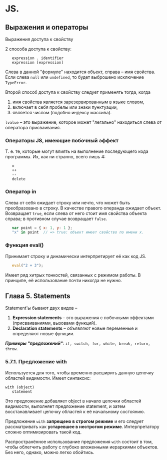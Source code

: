 # JS.

## Выражения и операторы

Выражения доступа к свойству

2 способа доступа к свойству:

```
   expression . identifier
   expression [expression]
```

Слева в данной "формуле" находится объект, справа – имя свойства. Если слева `null` или `undefined`, то будет выброшено исключение `TypeError`. 

Второй способ доступа к свойству следует применять тогда, когда

1) имя свойства является зарезервированным в языке словом,
2) включает в себя пробелы или знаки пунктуации,
3) является числом (подобно индексу массива).

`lvalue` – это выражение, которое может "легально" находиться слева от оператора присваивания. 

### Операторы JS, имеющие побочный эффект

Т. е. те, которые могут влиять на выполнение последующего кода программы. Их, как ни странно, всего лишь 4:

```
   =
   ++
   --
   delete
```

### Оператор in

Слева от себя ожидает строку или нечто, что может быть преобразовано в строку. В качестве правого операнда ожидает объект. Возвращает `true`, если слева от него стоит имя свойства объекта справа; в противном случае возвращает `false`. 

```js
   var point = { x: 1, y: 1 };
   "x" in point  // => true: объект имеет свойство по имени x.
```

### Функция eval() 

Принимает строку и динамически интерпретирует её как код JS.

```js
   eval("2 + 3");
```

Имеет ряд хитрых тонкостей, связанных с режимом работы. В принципе, её использование почти никогда не нужно.

## Глава 5. Statements

Statement'ы бывают двух видов –

1) __Expression statements__ – это выражения с побочными эффектами (присваиваниями, вызовами функций).
2) __Declaration statements__ – объявляют новые переменные и определяют новые функции.

__*Примеры "предложений"*__: `if, switch, for, while, break, return, throw`.

### 5.7.1. Предложение with

Используется для того, чтобы временно расширить данную цепочку областей видимости. Имеет синтаксис:

```
with (object)
   statement
```

Это предложение добавляет object в начало цепочки областей видимости, выполняет предложение statement, и затем восстанавливает цепочку областей к её начальному состоянию.

Предложение `with` __запрещено в строгом режиме__ и его следует рассматривать как __устаревшее в нестрогом режиме__. Интерпретатору сложно оптимизировать такой код.

Распространённое использование предложения `with` состоит в том, чтобы облегчить работу с глубоко вложенными иерархиями объектов. Без него, однако, можно легко обойтись. 

